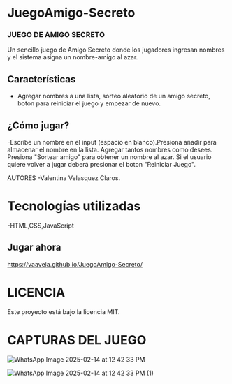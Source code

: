 # JuegoAmigo-Secreto
### JUEGO DE AMIGO SECRETO

Un sencillo juego de Amigo Secreto donde los jugadores ingresan nombres y el sistema asigna un nombre-amigo al azar.

## Características
- Agregar nombres a una lista, sorteo aleatorio de un amigo secreto, boton para reiniciar el juego y empezar de nuevo.

## ¿Cómo jugar?
-Escribe un nombre en el input (espacio en blanco).Presiona añadir para almacenar el nombre en la lista. Agregar tantos nombres como desees.
Presiona "Sortear amigo" para obtener un nombre al azar.
Si el usuario quiere volver a jugar deberá presionar el boton "Reiniciar Juego".

AUTORES
-Valentina Velasquez Claros. 

# Tecnologías utilizadas
-HTML,CSS,JavaScript

## Jugar ahora
https://vaavela.github.io/JuegoAmigo-Secreto/


# LICENCIA
Este proyecto está bajo la licencia MIT.

# CAPTURAS DEL JUEGO
![WhatsApp Image 2025-02-14 at 12 42 33 PM](https://github.com/user-attachments/assets/a27dc5d3-8ac2-4edf-9929-6ac227b05cfc)

![WhatsApp Image 2025-02-14 at 12 42 33 PM (1)](https://github.com/user-attachments/assets/d418e618-c5f4-4958-869b-e60c9928371a)
